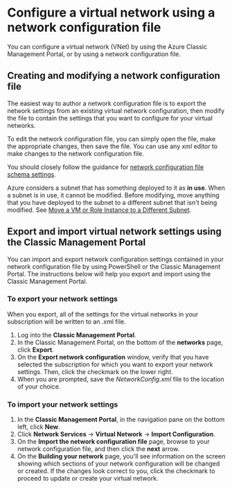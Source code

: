 <properties 
	pageTitle="Configure a virtual network using a network configuration file" 
	description="Instructions to export and import a network configuration file to the Azure Management Portal in order to create or modify virtual networks. " 
	services="virtual-network" 
	documentationCenter="" 
	authors="telmosampaio" 
	manager="carmonm" 
	editor="tysonn"/>

<tags
	ms.service="virtual-network"
	ms.date="03/15/2016"
	wacn.date=""/>

# Configure a virtual network using a network configuration file

You can configure a virtual network (VNet) by using the Azure Classic Management Portal, or by using a network configuration file.

## Creating and modifying a network configuration file 
The easiest way to author a network configuration file is to export the network settings from an existing virtual network configuration, then modify the file to contain the settings that you want to configure for your virtual networks.

To edit the network configuration file, you can simply open the file, make the appropriate changes, then save the file. You can use any *xml* editor to make changes to the network configuration file. 

You should closely follow the guidance for [network configuration file schema settings](https://msdn.microsoft.com/zh-cn/library/azure/jj157100.aspx). 

Azure considers a subnet that has something deployed to it as **in use**. When a subnet is in use, it cannot be modified. Before modifying, move anything that you have deployed to the subnet to a different subnet that isn't being modified.   See [Move a VM or Role Instance to a Different Subnet](/documentation/articles/virtual-networks-move-vm-role-to-subnet/).

## Export and import virtual network settings using the Classic Management Portal  
You can import and export network configuration settings contained in your network configuration file by using PowerShell or the Classic Management Portal. The instructions below will help you export and import using the Classic Management Portal. 

### To export your network settings
When you export, all of the settings for the virtual networks in your subscription will be written to an .xml file. 

1. Log into the **Classic Management Portal**.
2. In the Classic Management Portal, on the bottom of the **networks** page, click **Export**. 
3. On the **Export network configuration** window, verify that you have selected the subscription for which you want to export your network settings. Then, click the checkmark on the lower right. 
4. When you are prompted, save the *NetworkConfig.xml* file to the location of your choice.


### To import your network settings

1. In the **Classic Management Portal**, in the navigation pane on the bottom left, click **New**.
2. Click **Network Services** -> **Virtual Network** -> **Import Configuration**.
3. On the **Import the network configuration file** page, browse to your network configuration file, and then click the **next** arrow.
4. On the **Building your network** page, you'll see information on the screen showing which sections of your network configuration will be changed or created. If the changes look correct to you, click the checkmark to proceed to update or create your virtual network.
